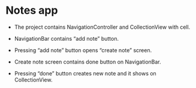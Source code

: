 #  Notes app

- The project contains NavigationController and CollectionView with cell.

- NavigationBar contains “add note” button.

- Pressing “add note” button opens “create note” screen.

- Create note screen contains done button on NavigationBar.

- Pressing “done” button creates new note and it shows on CollectionView.
